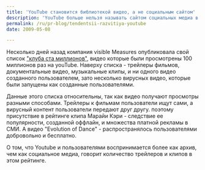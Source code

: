 ```yaml
---
title: 'YouTube становится библиотекой видео, а не социальным сайтом'
description: 'YouTube больше нельзя называть сайтом социальных медиа в чистом виде. Конечно, это самый популярный в интернете портал для размещения видео, но постепенно он становится в большей степени библиотекой видео - множество архивных видеозаписей, например, старых тв-программ.'
permalink: /ru/pr-blog/tendentsii-razvitiya-youtube
date: 2009-05-08

---
```


Несколько дней назад компания visible Measures опубликовала свой список <a href="https://www.visiblemeasures.com/news-and-events/blog/bid/9262/The-100-Million-Views-Club-the-Most-Watched-Viral-Videos-of-All-Time">"клуба ста миллионов"</a>, видео которые были просмотрены 100 миллионов раз на youTube. Наверху списка - трейлеры фильмов, документальные видео, музыкальные клипы,  и ни одного видео созданного пользователем, зато несколько  вирусных видео, которые были запущены как созданные пользователями.

Данные этого  списка относительны, так как видео получают просмотры разными способами. Трейлеры к фильмам пользователи ищут сами, а вирусный контент пользователи передают друг другу. поэтому присутствие в рейтинге клипа Марайи Кэри - следствие ее популярности, созданной оффлайн, и множества платной рекламы в СМИ. А видео "Evolution of Dance" - распространялось пользователями добровольно и бесплатно.

О том, что Youtube и пользователями воспринимается более как архив, чем как социальное медиа, говорит количество трейлеров и клипов в этом рейтинге.

